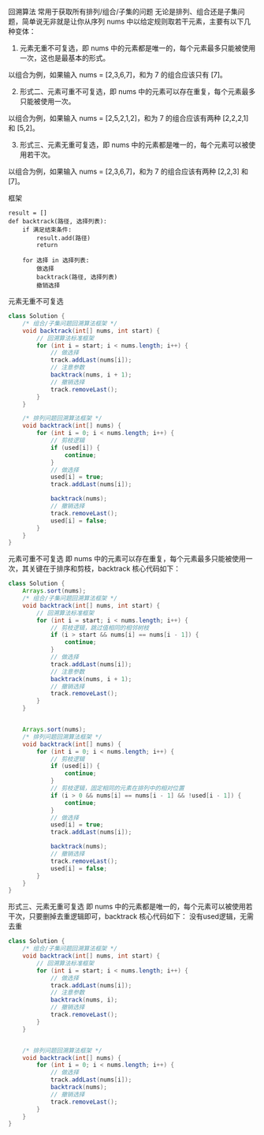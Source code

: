 回溯算法
常用于获取所有排列/组合/子集的问题
无论是排列、组合还是子集问题，简单说无非就是让你从序列 nums 中以给定规则取若干元素，主要有以下几种变体：

1. 元素无重不可复选，即 nums 中的元素都是唯一的，每个元素最多只能被使用一次，这也是最基本的形式。

以组合为例，如果输入 nums = [2,3,6,7]，和为 7 的组合应该只有 [7]。

2. 形式二、元素可重不可复选，即 nums 中的元素可以存在重复，每个元素最多只能被使用一次。

以组合为例，如果输入 nums = [2,5,2,1,2]，和为 7 的组合应该有两种 [2,2,2,1] 和 [5,2]。

3. 形式三、元素无重可复选，即 nums 中的元素都是唯一的，每个元素可以被使用若干次。

以组合为例，如果输入 nums = [2,3,6,7]，和为 7 的组合应该有两种 [2,2,3] 和 [7]。

框架
```
result = []
def backtrack(路径, 选择列表):
    if 满足结束条件:
        result.add(路径)
        return
    
    for 选择 in 选择列表:
        做选择
        backtrack(路径, 选择列表)
        撤销选择
```


元素无重不可复选
```java
class Solution {
    /* 组合/子集问题回溯算法框架 */
    void backtrack(int[] nums, int start) {
        // 回溯算法标准框架
        for (int i = start; i < nums.length; i++) {
            // 做选择
            track.addLast(nums[i]);
            // 注意参数
            backtrack(nums, i + 1);
            // 撤销选择
            track.removeLast();
        }
    }

    /* 排列问题回溯算法框架 */
    void backtrack(int[] nums) {
        for (int i = 0; i < nums.length; i++) {
            // 剪枝逻辑
            if (used[i]) {
                continue;
            }
            // 做选择
            used[i] = true;
            track.addLast(nums[i]);

            backtrack(nums);
            // 撤销选择
            track.removeLast();
            used[i] = false;
        }
    }
}
```

元素可重不可复选
即 nums 中的元素可以存在重复，每个元素最多只能被使用一次，其关键在于排序和剪枝，backtrack 核心代码如下：
```java
class Solution {
    Arrays.sort(nums);
    /* 组合/子集问题回溯算法框架 */
    void backtrack(int[] nums, int start) {
        // 回溯算法标准框架
        for (int i = start; i < nums.length; i++) {
            // 剪枝逻辑，跳过值相同的相邻树枝
            if (i > start && nums[i] == nums[i - 1]) {
                continue;
            }
            // 做选择
            track.addLast(nums[i]);
            // 注意参数
            backtrack(nums, i + 1);
            // 撤销选择
            track.removeLast();
        }
    }


    Arrays.sort(nums);
    /* 排列问题回溯算法框架 */
    void backtrack(int[] nums) {
        for (int i = 0; i < nums.length; i++) {
            // 剪枝逻辑
            if (used[i]) {
                continue;
            }
            // 剪枝逻辑，固定相同的元素在排列中的相对位置
            if (i > 0 && nums[i] == nums[i - 1] && !used[i - 1]) {
                continue;
            }
            // 做选择
            used[i] = true;
            track.addLast(nums[i]);

            backtrack(nums);
            // 撤销选择
            track.removeLast();
            used[i] = false;
        }
    }
}
```


形式三、元素无重可复选
即 nums 中的元素都是唯一的，每个元素可以被使用若干次，只要删掉去重逻辑即可，backtrack 核心代码如下：
没有used逻辑，无需去重
```java
class Solution {
    /* 组合/子集问题回溯算法框架 */
    void backtrack(int[] nums, int start) {
        // 回溯算法标准框架
        for (int i = start; i < nums.length; i++) {
            // 做选择
            track.addLast(nums[i]);
            // 注意参数
            backtrack(nums, i);
            // 撤销选择
            track.removeLast();
        }
    }


    /* 排列问题回溯算法框架 */
    void backtrack(int[] nums) {
        for (int i = 0; i < nums.length; i++) {
            // 做选择
            track.addLast(nums[i]);
            backtrack(nums);
            // 撤销选择
            track.removeLast();
        }
    }
}
```

